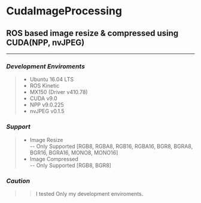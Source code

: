 # CudaImageProcessing

## ROS based image resize & compressed using CUDA(NPP, nvJPEG)
----------------------------
### ***Development Enviroments***

>  - Ubuntu 16.04 LTS
>  - ROS Kinetic
>  - MX150 (Driver v410.78)
>  - CUDA v9.0
>  - NPP v9.0.225
>  - nvJPEG  v0.1.5

### ***Support***

> - Image Resize\
> -- Only Supported [RGB8, RGBA8, RGB16, RGBA16, BGR8, BGRA8, BGR16, BGRA16, MONO8, MONO16]  
> - Image Compressed\
> -- Only Supported [RGB8, BGR8]  

### ***Caution*** 

>> I tested Only my development enviroments. 
